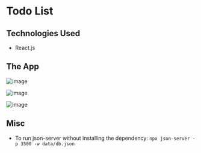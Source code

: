 # Todo List

## Technologies Used

- React.js

## The App

![image](https://github.com/younnes-chebli/todo-list/assets/106768273/953e6838-0a96-4aaf-af6d-83a025e8fbbe)

![image](https://github.com/younnes-chebli/todo-list/assets/106768273/522b5a6b-6408-4fe7-816e-9eeb8579de9a)

![image](https://github.com/younnes-chebli/todo-list/assets/106768273/1a352ea0-4322-430a-8c1a-73b08659dfdd)

## Misc

- To run json-server without installing the dependency:
  `npx json-server -p 3500 -w data/db.json`
